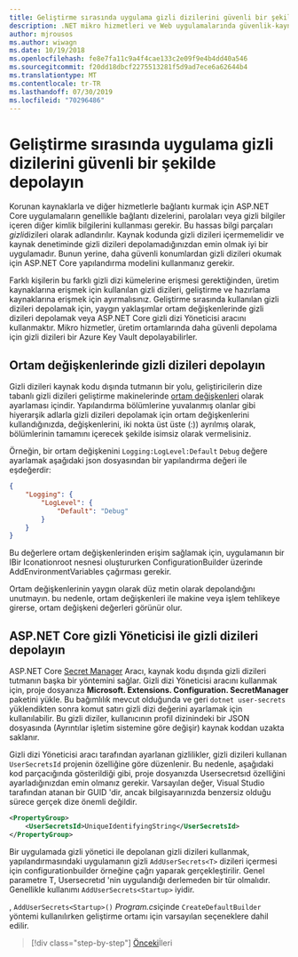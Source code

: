 ```yaml
---
title: Geliştirme sırasında uygulama gizli dizilerini güvenli bir şekilde depolama
description: .NET mikro hizmetleri ve Web uygulamalarında güvenlik-kaynak denetimindeki parolalar, bağlantı dizeleri veya API anahtarları gibi uygulama gizli dizilerini depolamayın, ASP.NET Core içinde kullanabileceğiniz seçenekleri anlayın, özellikle de "Kullanıcı gizli dizileri ".
author: mjrousos
ms.author: wiwagn
ms.date: 10/19/2018
ms.openlocfilehash: fe8e7fa11c9a4f4cae133c2e09f9e4b4dd40a546
ms.sourcegitcommit: f20dd18dbcf2275513281f5d9ad7ece6a62644b4
ms.translationtype: MT
ms.contentlocale: tr-TR
ms.lasthandoff: 07/30/2019
ms.locfileid: "70296486"
---
```

# <a name="store-application-secrets-safely-during-development"></a>Geliştirme sırasında uygulama gizli dizilerini güvenli bir şekilde depolayın

Korunan kaynaklarla ve diğer hizmetlerle bağlantı kurmak için ASP.NET Core uygulamaların genellikle bağlantı dizelerini, parolaları veya gizli bilgiler içeren diğer kimlik bilgilerini kullanması gerekir. Bu hassas bilgi parçaları *gizli*dizileri olarak adlandırılır. Kaynak kodunda gizli dizileri içermemelidir ve kaynak denetiminde gizli dizileri depolamadığınızdan emin olmak iyi bir uygulamadır. Bunun yerine, daha güvenli konumlardan gizli dizileri okumak için ASP.NET Core yapılandırma modelini kullanmanız gerekir.

Farklı kişilerin bu farklı gizli dizi kümelerine erişmesi gerektiğinden, üretim kaynaklarına erişmek için kullanılan gizli dizileri, geliştirme ve hazırlama kaynaklarına erişmek için ayırmalısınız. Geliştirme sırasında kullanılan gizli dizileri depolamak için, yaygın yaklaşımlar ortam değişkenlerinde gizli dizileri depolamak veya ASP.NET Core gizli dizi Yöneticisi aracını kullanmaktır. Mikro hizmetler, üretim ortamlarında daha güvenli depolama için gizli dizileri bir Azure Key Vault depolayabilirler.

## <a name="store-secrets-in-environment-variables"></a>Ortam değişkenlerinde gizli dizileri depolayın

Gizli dizileri kaynak kodu dışında tutmanın bir yolu, geliştiricilerin dize tabanlı gizli dizileri geliştirme makinelerinde [ortam değişkenleri](/aspnet/core/security/app-secrets#environment-variables) olarak ayarlaması içindir. Yapılandırma bölümlerine yuvalanmış olanlar gibi hiyerarşik adlarla gizli dizileri depolamak için ortam değişkenlerini kullandığınızda, değişkenlerini, iki nokta üst üste (:)) ayrılmış olarak, bölümlerinin tamamını içerecek şekilde isimsiz olarak vermelisiniz.

Örneğin, bir ortam değişkenini `Logging:LogLevel:Default` `Debug` değere ayarlamak aşağıdaki json dosyasından bir yapılandırma değeri ile eşdeğerdir:

```json
{
    "Logging": {
        "LogLevel": {
            "Default": "Debug"
        }
    }
}
```

Bu değerlere ortam değişkenlerinden erişim sağlamak için, uygulamanın bir IBir Iconationroot nesnesi oluştururken ConfigurationBuilder üzerinde AddEnvironmentVariables çağırması gerekir.

Ortam değişkenlerinin yaygın olarak düz metin olarak depolandığını unutmayın. bu nedenle, ortam değişkenleri ile makine veya işlem tehlikeye girerse, ortam değişkeni değerleri görünür olur.

## <a name="store-secrets-with-the-aspnet-core-secret-manager"></a>ASP.NET Core gizli Yöneticisi ile gizli dizileri depolayın

ASP.NET Core [Secret Manager](/aspnet/core/security/app-secrets#secret-manager) Aracı, kaynak kodu dışında gizli dizileri tutmanın başka bir yöntemini sağlar. Gizli dizi Yöneticisi aracını kullanmak için, proje dosyanıza **Microsoft. Extensions. Configuration. SecretManager** paketini yükle. Bu bağımlılık mevcut olduğunda ve geri `dotnet user-secrets` yüklendikten sonra komut satırı gizli dizi değerini ayarlamak için kullanılabilir. Bu gizli diziler, kullanıcının profil dizinindeki bir JSON dosyasında (Ayrıntılar işletim sistemine göre değişir) kaynak koddan uzakta saklanır.

Gizli dizi Yöneticisi aracı tarafından ayarlanan gizlilikler, gizli dizileri kullanan `UserSecretsId` projenin özelliğine göre düzenlenir. Bu nedenle, aşağıdaki kod parçacığında gösterildiği gibi, proje dosyanızda Usersecretsıd özelliğini ayarladığınızdan emin olmanız gerekir. Varsayılan değer, Visual Studio tarafından atanan bir GUID 'dir, ancak bilgisayarınızda benzersiz olduğu sürece gerçek dize önemli değildir.

```xml
<PropertyGroup>
    <UserSecretsId>UniqueIdentifyingString</UserSecretsId>
</PropertyGroup>
```

Bir uygulamada gizli yönetici ile depolanan gizli dizileri kullanmak, yapılandırmasındaki uygulamanın gizli `AddUserSecrets<T>` dizileri içermesi için configurationbuilder örneğine çağrı yaparak gerçekleştirilir. Genel parametre T, Usersecretıd 'nin uygulandığı derlemeden bir tür olmalıdır. Genellikle kullanımı `AddUserSecrets<Startup>` iyidir.

, `AddUserSecrets<Startup>()` *Program.cs*içinde `CreateDefaultBuilder` yöntemi kullanılırken geliştirme ortamı için varsayılan seçeneklere dahil edilir.

>[!div class="step-by-step"]
>[Önceki](authorization-net-microservices-web-applications.md)İleri
>[](azure-key-vault-protects-secrets.md)
